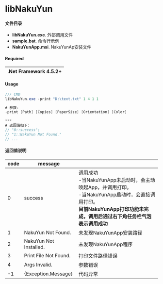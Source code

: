 # libNakuYun

#### 文件目录
- **libNakuYun.exe**. 外部调用文件
- **sample.bat**. 命令行示例
- **NakuYunApp.msi**. NakuYunAp安装文件

#### Required
| .Net Framework 4.5.2+| 
|---------------|

#### Usage
```c#
/// CMD
libNakuYun.exe -print "D:\text.txt" 1 4 1 1

# 参数:
-print [Path] [Copies] [PaperSize] [Orientation] [Color]

***
# 返回值如下: 
// "0::success"; 
// "1::NakuYun Not Found."
// ...

```

#### 返回值说明

|code|message||
|---------------|---------------|---------------|
|0| success|调用成功<br>-当NakuYunApp未启动时，会主动唤起App，并调用打印。<br>-当NakuYunApp启动时，会直接调用打印。<br>**目前NakuYunApp打印功能未完成，调用后通过右下角任务栏气泡表示调用成功**
|1| NakuYun Not Found.|未发现NakuYunApp安装路径
|2| NakuYun Not Installed.|未发现NakuYunApp程序
|3| Print File Not Found.|打印文件路径错误
|4| Args Invalid.|参数错误
|-1|{Exception.Message}|代码异常
